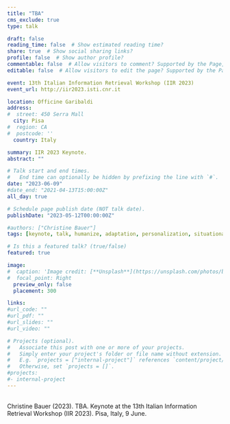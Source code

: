 ```yaml
---
title: "TBA"
cms_exclude: true
type: talk

draft: false
reading_time: false  # Show estimated reading time?
share: true  # Show social sharing links?
profile: false  # Show author profile?
commentable: false  # Allow visitors to comment? Supported by the Page, Post, and Docs content types.
editable: false  # Allow visitors to edit the page? Supported by the Page, Post, and Docs content types.

event: 13th Italian Information Retrieval Workshop (IIR 2023)
event_url: http://iir2023.isti.cnr.it

location: Officine Garibaldi
address:
#  street: 450 Serra Mall
  city: Pisa
#  region: CA
#  postcode: ''
  country: Italy

summary: IIR 2023 Keynote.
abstract: ""

# Talk start and end times.
#   End time can optionally be hidden by prefixing the line with `#`.
date: "2023-06-09"
#date_end: "2021-04-13T15:00:00Z"
all_day: true

# Schedule page publish date (NOT talk date).
publishDate: "2023-05-12T00:00:00Z"

#authors: ["Christine Bauer"]
tags: [keynote, talk, humanize, adaptation, personalization, situationalization]

# Is this a featured talk? (true/false)
featured: true

image:
#  caption: 'Image credit: [**Unsplash**](https://unsplash.com/photos/bzdhc5b3Bxs)'
#  focal_point: Right
  preview_only: false
  placement: 300

links:
#url_code: ""
#url_pdf: ""
#url_slides: ""
#url_video: ""

# Projects (optional).
#   Associate this post with one or more of your projects.
#   Simply enter your project's folder or file name without extension.
#   E.g. `projects = ["internal-project"]` references `content/project/deep-learning/index.md`.
#   Otherwise, set `projects = []`.
#projects:
#- internal-project
---
```



<br>
Christine Bauer (2023). TBA. Keynote at the 13th Italian Information Retrieval Workshop (IIR 2023). Pisa, Italy, 9 June.
